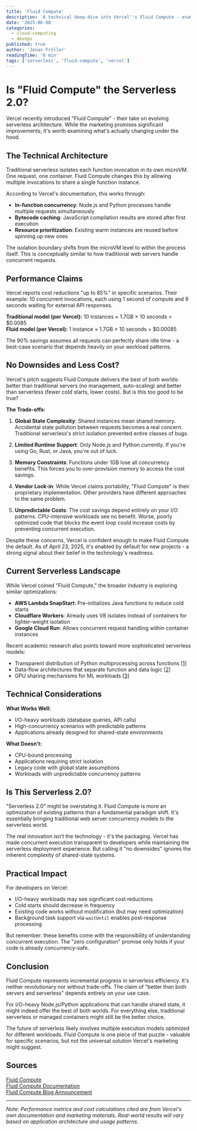 ```yaml
---
title: 'Fluid Compute'
description: 'A technical deep-dive into Vercel''s Fluid Compute - examining the architecture changes, performance claims, and real-world trade-offs of this serverless evolution. Is it truly "Serverless 2.0" or just clever marketing?'
date: '2025-06-08'
categories:
  - cloud-computing
  - devops
published: true
author: 'Jonas Fröller'
readingTime: '6 min'
tags: ['serverless', 'fluid-compute', 'vercel']
---
```


<script>
  import AudioNativePlayer from '$lib/components/AudioNativePlayer.svelte';
</script>

# Is "Fluid Compute" the Serverless 2.0?

<AudioNativePlayer />

Vercel recently introduced "Fluid Compute" - their take on evolving serverless architecture. While the marketing promises significant improvements, it's worth examining what's actually changing under the hood.

## The Technical Architecture

Traditional serverless isolates each function invocation in its own microVM. One request, one container. Fluid Compute changes this by allowing multiple invocations to share a single function instance.

According to Vercel's documentation, this works through:

- **In-function concurrency**: Node.js and Python processes handle multiple requests simultaneously
- **Bytecode caching**: JavaScript compilation results are stored after first execution
- **Resource prioritization**: Existing warm instances are reused before spinning up new ones

The isolation boundary shifts from the microVM level to within the process itself. This is conceptually similar to how traditional web servers handle concurrent requests.

## Performance Claims

Vercel reports cost reductions "up to 85%" in specific scenarios. Their example: 10 concurrent invocations, each using 1 second of compute and 9 seconds waiting for external API responses.

**Traditional model (per Vercel):** 10 instances × 1.7GB × 10 seconds = $0.0085  
**Fluid model (per Vercel):** 1 instance × 1.7GB × 10 seconds = $0.00085

The 90% savings assumes all requests can perfectly share idle time - a best-case scenario that depends heavily on your workload patterns.

## No Downsides and Less Cost?

Vercel's pitch suggests Fluid Compute delivers the best of both worlds: better than traditional servers (no management, auto-scaling) and better than serverless (fewer cold starts, lower costs). But is this too good to be true?

**The Trade-offs:**

1. **Global State Complexity**: Shared instances mean shared memory. Accidental state pollution between requests becomes a real concern. Traditional serverless's strict isolation prevented entire classes of bugs.

2. **Limited Runtime Support**: Only Node.js and Python currently. If you're using Go, Rust, or Java, you're out of luck.

3. **Memory Constraints**: Functions under 1GB lose all concurrency benefits. This forces you to over-provision memory to access the cost savings.

4. **Vendor Lock-in**: While Vercel claims portability, "Fluid Compute" is their proprietary implementation. Other providers have different approaches to the same problem.

5. **Unpredictable Costs**: The cost savings depend entirely on your I/O patterns. CPU-intensive workloads see no benefit. Worse, poorly optimized code that blocks the event loop could increase costs by preventing concurrent execution.

Despite these concerns, Vercel is confident enough to make Fluid Compute the default. As of April 23, 2025, it's enabled by default for new projects - a strong signal about their belief in the technology's readiness.

## Current Serverless Landscape

While Vercel coined "Fluid Compute," the broader industry is exploring similar optimizations:

- **AWS Lambda SnapStart**: Pre-initializes Java functions to reduce cold starts
- **Cloudflare Workers**: Already uses V8 isolates instead of containers for lighter-weight isolation
- **Google Cloud Run**: Allows concurrent request handling within container instances

Recent academic research also points toward more sophisticated serverless models:

- Transparent distribution of Python multiprocessing across functions [[1]](https://arxiv.org/pdf/2205.08818v1)
- Data-flow architectures that separate function and data logic [[2]](https://export.arxiv.org/pdf/2304.14629v1.pdf)
- GPU sharing mechanisms for ML workloads [[3]](https://export.arxiv.org/pdf/2309.00558v1.pdf)

## Technical Considerations

**What Works Well:**

- I/O-heavy workloads (database queries, API calls)
- High-concurrency scenarios with predictable patterns
- Applications already designed for shared-state environments

**What Doesn't:**

- CPU-bound processing
- Applications requiring strict isolation
- Legacy code with global state assumptions
- Workloads with unpredictable concurrency patterns

## Is This Serverless 2.0?

"Serverless 2.0" might be overstating it. Fluid Compute is more an optimization of existing patterns than a fundamental paradigm shift. It's essentially bringing traditional web server concurrency models to the serverless world.

The real innovation isn't the technology - it's the packaging. Vercel has made concurrent execution transparent to developers while maintaining the serverless deployment experience. But calling it "no downsides" ignores the inherent complexity of shared-state systems.

## Practical Impact

For developers on Vercel:

- I/O-heavy workloads may see significant cost reductions
- Cold starts should decrease in frequency
- Existing code works without modification (but may need optimization)
- Background task support via `waitUntil` enables post-response processing

But remember: these benefits come with the responsibility of understanding concurrent execution. The "zero configuration" promise only holds if your code is already concurrency-safe.

## Conclusion

Fluid Compute represents incremental progress in serverless efficiency. It's neither revolutionary nor without trade-offs. The claim of "better than both servers and serverless" depends entirely on your use case.

For I/O-heavy Node.js/Python applications that can handle shared state, it might indeed offer the best of both worlds. For everything else, traditional serverless or managed containers might still be the better choice.

The future of serverless likely involves multiple execution models optimized for different workloads. Fluid Compute is one piece of that puzzle - valuable for specific scenarios, but not the universal solution Vercel's marketing might suggest.

<div id="research-sources">

## Sources

[Fluid Compute](https://vercel.com/fluid)  
[Fluid Compute Documentation](https://vercel.com/docs/functions/fluid-compute)  
[Fluid Compute Blog Announcement](https://vercel.com/blog/introducing-fluid-compute)

</div>

---

_Note: Performance metrics and cost calculations cited are from Vercel's own documentation and marketing materials. Real-world results will vary based on application architecture and usage patterns._
